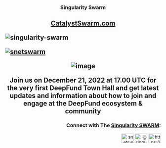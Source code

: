 <h3 align="center">Singularity Swarm</h3>

<h2 align="center"> <a href="http://SingularitySwarm.io/">
CatalystSwarm.com</a> </p>

<p align="left"> <img src="https://komarev.com/ghpvc/?username=singularity-swarm&label=Profile%20views&color=0e75b6&style=flat" alt="singularity-swarm" /> </p>

<p align="left"> <a href="https://twitter.com/snetswarm" target="blank"><img src="https://img.shields.io/twitter/follow/snetswarm?logo=twitter&style=for-the-badge" alt="snetswarm" /></a> </p>


![image](https://user-images.githubusercontent.com/31933481/208756967-0f4d00e2-80ab-4bcd-8a25-cce60841190d.png)

Join us on December 21, 2022 at 17.00 UTC for the very first DeepFund Town Hall and get latest updates and information about how to join and engage at the DeepFund ecosystem & community

<h3 align="right">Connect with The <a href="http://SingularitySwarm.io/">
Singularity SWARM</a>:</h3>
<p align="right">
<a href="https://twitter.com/snetswarm" target="blank"><img align="center" src="https://raw.githubusercontent.com/rahuldkjain/github-profile-readme-generator/master/src/images/icons/Social/twitter.svg" alt="snetswarm" height="30" width="40" /></a>
<a href="https://www.youtube.com/c/@singularityswarm" target="blank"><img align="center" src="https://raw.githubusercontent.com/rahuldkjain/github-profile-readme-generator/master/src/images/icons/Social/youtube.svg" alt="@singularityswarm" height="30" width="40" /></a>
<a href="https://discord.gg/https://discord.gg/B7apccXHYX" target="blank"><img align="center" src="https://raw.githubusercontent.com/rahuldkjain/github-profile-readme-generator/master/src/images/icons/Social/discord.svg" alt="https://discord.gg/B7apccXHYX" height="30" width="40" /></a>
</p>
